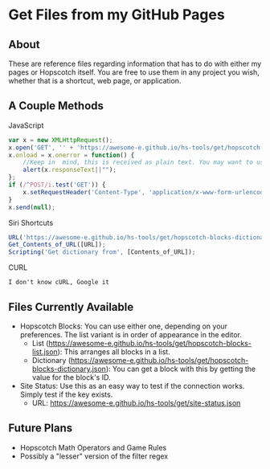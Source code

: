 # Get Files from my GitHub Pages

## About
These are reference files regarding information that has to do with either my pages or Hopscotch itself. You are free to use them in any project you wish, whether that is a shortcut, web page, or application.

## A Couple Methods

JavaScript
~~~javascript
var x = new XMLHttpRequest();
x.open('GET', '' + 'https://awesome-e.github.io/hs-tools/get/hopscotch-blocks-list.json', true);
x.onload = x.onerror = function() {
	//Keep in  mind, this is received as plain text. You may want to use JSON.parse() to with the data
	alert(x.responseText||"");
};
if (/^POST/i.test('GET')) {
	x.setRequestHeader('Content-Type', 'application/x-www-form-urlencoded');
}
x.send(null);
~~~

Siri Shortcuts
~~~javascript
URL('https://awesome-e.github.io/hs-tools/get/hopscotch-blocks-dictionary.json');
Get_Contents_of_URL([URL]);
Scripting('Get dictionary from', [Contents_of_URL]);
~~~

CURL
~~~
I don't know cURL, Google it
~~~

## Files Currently Available
- Hopscotch Blocks: You can use either one, depending on your preferences. The list variant is in order of appearance in the editor.
    - List (https://awesome-e.github.io/hs-tools/get/hopscotch-blocks-list.json): This arranges all blocks in a list.
    - Dictionary (https://awesome-e.github.io/hs-tools/get/hopscotch-blocks-dictionary.json): You can get a block with this by getting the value for the block's ID.
- Site Status: Use this as an easy way to test if the connection works. Simply test if the key exists.
    - URL: https://awesome-e.github.io/hs-tools/get/site-status.json

## Future Plans
- Hopscotch Math Operators and Game Rules
- Possibly a "lesser" version of the filter regex
